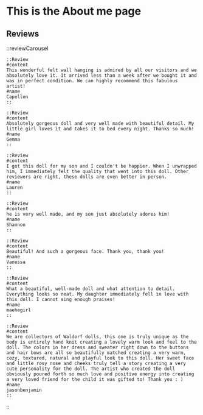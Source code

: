 # This is the About me page

## Reviews

::reviewCarousel


    ::Review
    #content
    This wonderful felt wall hanging is admired by all our visitors and we absolutely love it. It arrived less than a week after we bought it and was in perfect condition. We can highly recommend this fabulous artist! 
    #name
    Capellen
    ::

    ::Review
    #content
    Absolutely gorgeous doll and very well made with beautiful detail. My little girl loves it and takes it to bed every night. Thanks so much!
    #name
    Gemma
    ::

    ::Review
    #content
    I got this doll for my son and I couldn't be happier. When I unwrapped him, I immediately felt the quality that went into this doll. Other reviewers are right, these dolls are even better in person.
    #name
    Lauren
    ::

    ::Review
    #content
    he is very well made, and my son just absolutely adores him!
    #name
    Shannon
    ::

    ::Review
    #content
    Beautiful! And such a gorgeous face. Thank you, thank you!
    #name
    Vanessa
    ::

    ::Review
    #content
    What a beautiful, well-made doll and what attention to detail. Everything looks so neat. My daughter immediately fell in love with this doll. I cannot sing enough praises!
    #name
    maehegirl
    ::

    ::Review
    #content
    We are collectors of Waldorf dolls, this one is truly unique as the body is entirely hand knit creating a lovely warm look and feel to the doll. The colors in her dress and sweater right down to the buttons and hair bows are all so beautifully matched creating a very warm, cozy, textured, natural and playful look to this doll. Her sweet face and little rosy nose and cheeks truly tell a story creating a very cute personality for the doll. The artist who created the doll obviously poured forth so much love and positive energy into creating a very loved friend for the child it was gifted to! Thank you : )
    #name
    jasonbenjamin
    ::


::